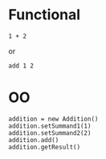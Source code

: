 # Functional

	1 + 2

or

	add 1 2


# OO

	addition = new Addition()
	addition.setSummand1(1)
	addition.setSummand2(2)
	addition.add()
	addition.getResult()

